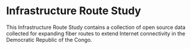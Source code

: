# Infrastructure Route Study

This Infrastructure Route Study contains a collection of open source data collected for expanding fiber routes to extend Internet connectivity in the Democratic Republic of the Congo.

